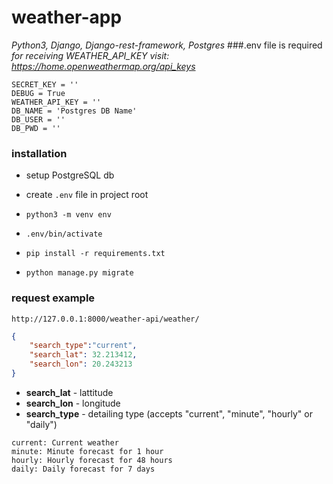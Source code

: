 # weather-app
_Python3, Django, Django-rest-framework, Postgres_
###.env file is required
_for receiving WEATHER_API_KEY visit: https://home.openweathermap.org/api_keys_
```dotenv
SECRET_KEY = ''
DEBUG = True
WEATHER_API_KEY = ''
DB_NAME = 'Postgres DB Name'
DB_USER = ''
DB_PWD = ''
```

### installation
* setup PostgreSQL db
  
* create `.env` file in project root
* `python3 -m venv env`
* `.env/bin/activate`
* `pip install -r requirements.txt`
* `python manage.py migrate`
### request example

`http://127.0.0.1:8000/weather-api/weather/`
```json
{
    "search_type":"current",
    "search_lat": 32.213412,
    "search_lon": 20.243213
}
```
- __search_lat__ - lattitude
- __search_lon__ - longitude
- __search_type__ - detailing type
  (accepts "current", "minute", "hourly" or "daily")

```
current: Current weather
minute: Minute forecast for 1 hour
hourly: Hourly forecast for 48 hours
daily: Daily forecast for 7 days
```